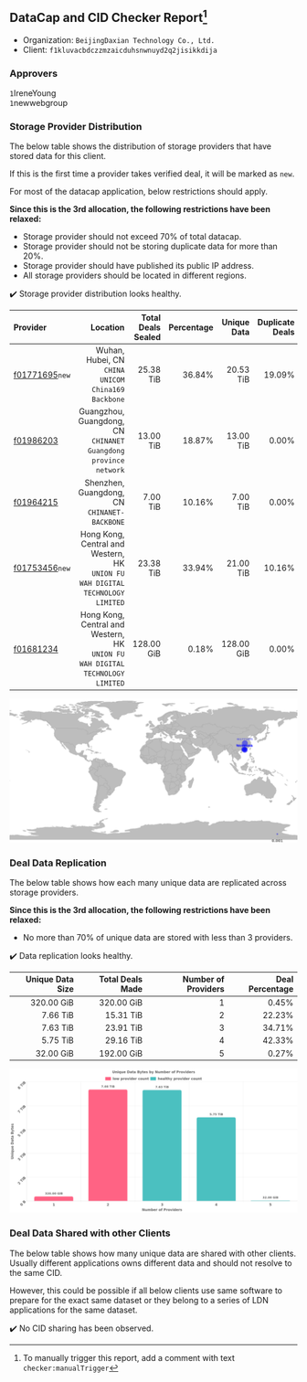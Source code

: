 ## DataCap and CID Checker Report[^1]
 - Organization: `BeijingDaxian Technology Co., Ltd.`
 - Client: `f1kluvacbdczzmzaicduhsnwnuyd2q2jisikkdija`
### Approvers
`1`IreneYoung<br/>`1`newwebgroup

### Storage Provider Distribution
The below table shows the distribution of storage providers that have stored data for this client.

If this is the first time a provider takes verified deal, it will be marked as `new`.

For most of the datacap application, below restrictions should apply.

**Since this is the 3rd allocation, the following restrictions have been relaxed:**
 - Storage provider should not exceed 70% of total datacap.
 - Storage provider should not be storing duplicate data for more than 20%.
 - Storage provider should have published its public IP address.
 - All storage providers should be located in different regions.

✔️ Storage provider distribution looks healthy.

| Provider                                                    |                                                                         Location | Total Deals Sealed | Percentage | Unique Data | Duplicate Deals |
| :---------------------------------------------------------- | -------------------------------------------------------------------------------: | -----------------: | ---------: | ----------: | --------------: |
| [f01771695](https://filfox.info/en/address/f01771695)`new`  |                            Wuhan, Hubei, CN<br/>`CHINA UNICOM China169 Backbone` |          25.38 TiB |     36.84% |   20.53 TiB |          19.09% |
| [f01986203](https://filfox.info/en/address/f01986203)       |               Guangzhou, Guangdong, CN<br/>`CHINANET Guangdong province network` |          13.00 TiB |     18.87% |   13.00 TiB |           0.00% |
| [f01964215](https://filfox.info/en/address/f01964215)       |                                  Shenzhen, Guangdong, CN<br/>`CHINANET-BACKBONE` |           7.00 TiB |     10.16% |    7.00 TiB |           0.00% |
| [f01753456](https://filfox.info/en/address/f01753456)`new`  | Hong Kong, Central and Western, HK<br/>`UNION FU WAH DIGITAL TECHNOLOGY LIMITED` |          23.38 TiB |     33.94% |   21.00 TiB |          10.16% |
| [f01681234](https://filfox.info/en/address/f01681234)       | Hong Kong, Central and Western, HK<br/>`UNION FU WAH DIGITAL TECHNOLOGY LIMITED` |         128.00 GiB |      0.18% |  128.00 GiB |           0.00% |

![Provider Distribution](https://raw.githubusercontent.com/data-preservation-programs/filplus-checker-assets/main/filecoin-project/filecoin-plus-large-datasets/issues/1016/1673431579042.png)
### Deal Data Replication
The below table shows how each many unique data are replicated across storage providers.

**Since this is the 3rd allocation, the following restrictions have been relaxed:**
- No more than 70% of unique data are stored with less than 3 providers.

✔️ Data replication looks healthy.

| Unique Data Size | Total Deals Made | Number of Providers | Deal Percentage |
| ---------------: | ---------------: | ------------------: | --------------: |
|       320.00 GiB |       320.00 GiB |                   1 |           0.45% |
|         7.66 TiB |        15.31 TiB |                   2 |          22.23% |
|         7.63 TiB |        23.91 TiB |                   3 |          34.71% |
|         5.75 TiB |        29.16 TiB |                   4 |          42.33% |
|        32.00 GiB |       192.00 GiB |                   5 |           0.27% |

![Replication Distribution](https://raw.githubusercontent.com/data-preservation-programs/filplus-checker-assets/main/filecoin-project/filecoin-plus-large-datasets/issues/1016/1673431579912.png)
### Deal Data Shared with other Clients
The below table shows how many unique data are shared with other clients.
Usually different applications owns different data and should not resolve to the same CID.

However, this could be possible if all below clients use same software to prepare for the exact same dataset or they belong to a series of LDN applications for the same dataset.

✔️ No CID sharing has been observed.

[^1]: To manually trigger this report, add a comment with text `checker:manualTrigger`
